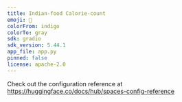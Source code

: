 ```yaml
---
title: Indian-food Calorie-count
emoji: 🦀
colorFrom: indigo
colorTo: gray
sdk: gradio
sdk_version: 5.44.1
app_file: app.py
pinned: false
license: apache-2.0
---
```


Check out the configuration reference at https://huggingface.co/docs/hub/spaces-config-reference
